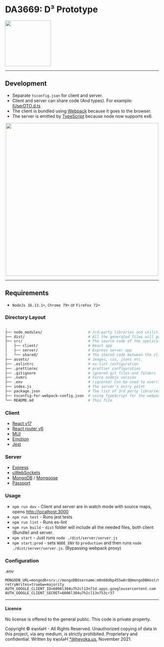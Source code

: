 # DA3669: D³ Prototype

<img src="https://github.com/WAKlNYAN/da3669/raw/master/assets/d3.gif" width="150">

---

## Development

- Separate `tsconfig.json` for client and server.
- Client and server can share code (And types). For example: [IUserDTO.d.ts](https://github.com/gilamran/fullstack-typescript/blob/master/src/shared/IUserDTO.d.ts)
- The client is bundled using [Webpack](https://webpack.github.io/) because it goes to the browser.
- The server is emitted by [TypeScript](https://github.com/Microsoft/TypeScript) because node now supports es6.

<p align="center">
<img src="https://github.com/gilamran/fullstack-typescript/raw/master/assets/images/flow.png" width="500">
</p>

---

## Requirements

- `NodeJs 16.13.1+`, `Chrome 79+` or `FireFox 72+`

### Directory Layout

```bash
.
├── node_modules/                     # 3rd-party libraries and utilities
├── dist/                             # All the generated files will go here, and will run from this folder
├── src/                              # The source code of the application
│   ├── client/                       # React app
│   ├── server/                       # Express server app
│   └── shared/                       # The shared code between the client and the server
├── assets/                           # images, css, jsons etc.
├── .eslintrc                         # es-lint configuration
├── .prettierec                       # prettier configuration
├── .gitignore                        # ignored git files and folders
├── .nvmrc                            # Force nodejs version
├── .env                              # (ignored) Can be used to override environment variables
├── index.js                          # The server's entry point
├── package.json                      # The list of 3rd party libraries and utilities
├── tsconfig-for-webpack-config.json  # using TypeScript for the webpack config file
└── README.md                         # This file
```

### Client
- [React v17](https://facebook.github.io/react/)
- [React router v6](https://reactrouter.com/)
- [MUI](https://mui.com/)
- [Emotion](https://emotion.sh/docs/styled)
- [Jest](https://jestjs.io/)

### Server
- [Express](https://expressjs.com/)
- [µWebSockets](https://github.com/uNetworking/uWebSockets)
- [MongoDB](https://www.mongodb.com/) / [Mongoose](https://mongoosejs.com/)
- [Passport](https://www.passportjs.org/)

### Usage

- `npm run dev` - Client and server are in watch mode with source maps, opens [http://localhost:3000](http://localhost:3000)
- `npm run test` - Runs jest tests
- `npm run lint` - Runs es-lint
- `npm run build` - `dist` folder will include all the needed files, both client (Bundle) and server.
- `npm start` - Just runs `node ./dist/server/server.js`
- `npm start:prod` - sets `NODE_ENV` to `production` and then runs `node ./dist/server/server.js`. (Bypassing webpack proxy)

### Configuration

.env
```
MONGODB_URL=mongodb+srv://mongoDBUsername:m0n60dbp455w0rd@mongoDBHost/mongoDBDatabase?retryWrites=true&w=majority
AUTH_GOOGLE_CLIENT_ID=6006l304u7h2cl13n71d.apps.googleusercontent.com
AUTH_GOOGLE_CLIENT_SECRET=6006l304u7h2cl13n753cr37
```

---

#### Licence

No license is offered to the general public. This code is private property.

Copyright © ɐʞoʎǝH - All Rights Reserved.
Unauthorized copying of data in this project, via any medium, is strictly prohibited.
Proprietary and confidential.
Written by ɐʞoʎǝH <*@heyoka.us>, November 2021.
